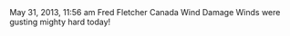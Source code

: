 <?xml version="1.0" encoding="UTF-8"?>
<entries>
  <reports>
    <timestamp>May 31, 2013, 11:56 am</timestamp>
    <fname>Fred</fname>
    <lname>Fletcher</lname>
    <location>Canada</location>
    <report>Wind Damage</report>
    <description>Winds were gusting mighty hard today!</description>
  </reports>
</entries>

